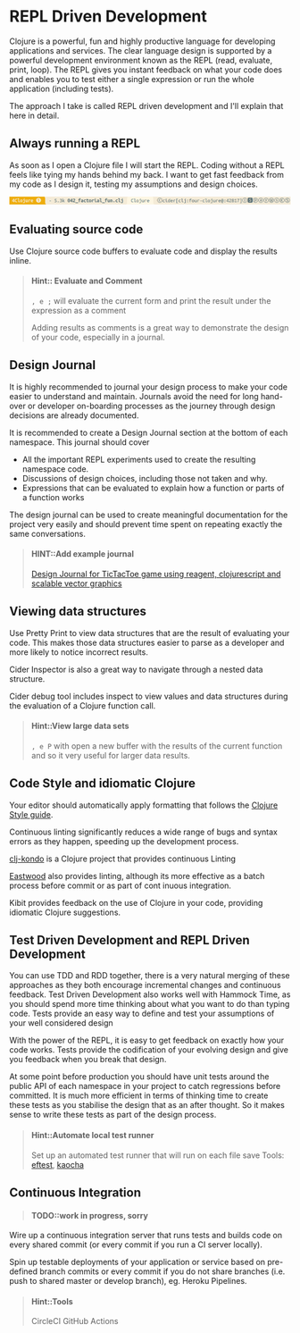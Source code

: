 # REPL Driven Development

Clojure is a powerful, fun and highly productive language for developing applications and services.  The clear language design is supported by a powerful development environment known as the REPL (read, evaluate, print, loop).  The REPL gives you instant feedback on what your code does and enables you to test either a single expression or run the whole application (including tests).

The approach I take is called REPL driven development and I'll explain that here in detail.


## Always running a REPL

As soon as I open a Clojure file I will start the REPL.  Coding without a REPL feels like tying my hands behind my back.  I want to get fast feedback from my code as I design it, testing my assumptions and design choices.

![Spacemacs Clojure REPL buffer powerbar](/images/spacemacs-clojure-repl-buffer-powerbar.png)


## Evaluating source code

Use Clojure source code buffers to evaluate code and display the results inline.

> #### Hint:: Evaluate and Comment
> `, e ;` will evaluate the current form and print the result under the expression as a comment
>
> Adding results as comments is a great way to demonstrate the design of your code, especially in a journal.


## Design Journal

It is highly recommended to journal your design process to make your code easier to understand and maintain.  Journals avoid the need for long hand-over or developer on-boarding processes as the journey through design decisions are already documented.

It is recommended to create a Design Journal section at the bottom of each namespace.  This journal should cover

* All the important REPL experiments used to create the resulting namespace code.
* Discussions of design choices, including those not taken and why.
* Expressions that can be evaluated to explain how a function or parts of a function works

The design journal can be used to create meaningful documentation for the project very easily and should prevent time spent on repeating exactly the same conversations.

> #### HINT::Add example journal
> [Design Journal for TicTacToe game using reagent, clojurescript and scalable vector graphics](https://github.com/jr0cket/tictactoe-reagent/blob/master/src/tictactoe_reagent/core.cljs#L124)


## Viewing data structures

Use Pretty Print to view data structures that are the result of evaluating your code.  This makes those data structures easier to parse as a developer and more likely to notice incorrect results.

Cider Inspector is also a great way to navigate through a nested data structure.

Cider debug tool includes inspect to view values and data structures during the evaluation of a Clojure function call.

> #### Hint::View large data sets
> `, e P` with open a new buffer with the results of the current function and so it very useful for larger data results.


## Code Style and idiomatic Clojure

Your editor should automatically apply formatting that follows the [Clojure Style guide](https://github.com/bbatsov/clojure-style-guide).

Continuous linting significantly reduces a wide range of bugs and syntax errors as they happen, speeding up the development process.

[clj-kondo](https://github.com/borkdude/clj-kondo) is a Clojure project that provides continuous Linting

[Eastwood](https://github.com/jonase/eastwood) also provides linting, although its more effective as a batch process before commit or as part of cont inuous integration.

Kibit provides feedback on the use of Clojure in your code, providing idiomatic Clojure suggestions.


## Test Driven Development and REPL Driven Development

You can use TDD and RDD together, there is a very natural merging of these approaches as they both encourage incremental changes and continuous feedback.  Test Driven Development also works well with Hammock Time, as you should spend more time thinking about what you want to do than typing code.  Tests provide an easy way to define and test your assumptions of your well considered design

With the power of the REPL, it is easy to get feedback on exactly how your code works.  Tests provide the codification of your evolving design and give you feedback when you break that design.

At some point before production you should have unit tests around the public API of each namespace in your project to catch regressions before committed.  It is much more efficient in terms of thinking time to create these tests as you stabilise the design that as an after thought.  So it makes sense to write these tests as part of the design process.

> #### Hint::Automate local test runner
> Set up an automated test runner that will run on each file save
> Tools: [eftest](https://github.com/weavejester/eftest), [kaocha](https://github.com/lambdaisland/kaocha)

## Continuous Integration

> #### TODO::work in progress, sorry

Wire up a continuous integration server that runs tests and builds code on every shared commit (or every commit if you run a CI server locally).

Spin up testable deployments of your application or service based on pre-defined branch commits or every commit if you do not share branches (i.e. push to shared master or develop branch), eg. Heroku Pipelines.

> #### Hint::Tools
> CircleCI
> GitHub Actions
